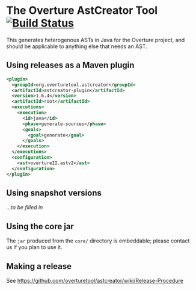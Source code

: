 # The Overture AstCreator Tool [![Build Status](https://travis-ci.org/overturetool/astcreator.png?branch=master)](https://travis-ci.org/overturetool/astcreator)

This generates heterogenous ASTs in Java for the Overture project, and should be applicable to anything else that needs an AST.

## Using releases as a Maven plugin

~~~xml
<plugin>
  <groupId>org.overturetool.astcreator</groupId>
  <artifactId>astcreator-plugin</artifactId>  
  <version>1.6.4</version>
  <artifactId>root</artifactId>
  <executions>
    <execution>
      <id>java</id>
      <phase>generate-sources</phase>
      <goals>
        <goal>generate</goal>
      </goals>
    </execution>
  </executions>
  <configuration>
    <ast>overtureII.astv2</ast>
  </configuration>
</plugin>
~~~

## Using snapshot versions

..._to be filled in_

## Using the core jar

The `jar` produced from the `core/` directory is embeddable; please contact us if you plan to use it.

## Making a release

See https://github.com/overturetool/astcreator/wiki/Release-Procedure
